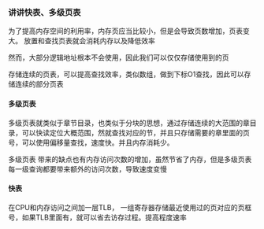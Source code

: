 ### 讲讲快表、多级页表

为了提高内存空间的利用率，内存页应当比较小，但是会导致页数增加，页表变大。
放置和查找页表就会消耗内存以及降低效率

然而，大部分逻辑地址根本不会使用，因此我们可以仅仅存储使用到的页

存储连续的页表，可以提高查找效率，类似数组，做到下标O1查找，因此可以存储连续的部分页表

#### 多级页表
多级页表就类似于章节目录，也类似于分块的思想，通过存储连续的大范围的章目录，可以快读定位大概范围，然就查找对应的节，并且只存储需要的章里面的页号，可以使用偏移量查找，速度快。并且内存消耗少。

多级页表 带来的缺点也有内存访问次数的增加，虽然节省了内存，但是多级页表每一级查询都要带来额外的访问次数，导致速度变慢

#### 快表

在CPU和内存访问之间加一层TLB， 一组寄存器存储最近使用过的页对应的页框号，如果TLB里面有，就可以省去访存过程。提高程度速率
